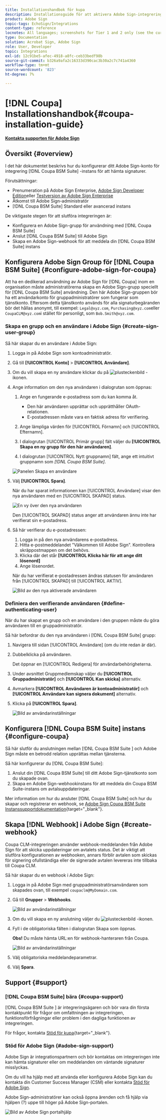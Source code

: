 ```yaml
---
title: Installationshandbok för kupa
description: Installationsguide för att aktivera Adobe Sign-integrering med Coupa BSM Suite
product: Adobe Sign
topic-tags: EchoSign/Integrations
content-type: reference
locnotes: All languages; screenshots for Tier 1 and 2 only (see the currently published localized page for guidance)
type: Documentation
solution: Acrobat Sign, Adobe Sign
role: User, Developer
topic: Integrations
exl-id: 12c91be5-afec-4918-a8fc-ceb33bedf98b
source-git-commit: b326a9afa2c16333d390cac3b30a2c7c741a4360
workflow-type: tm+mt
source-wordcount: '823'
ht-degree: 7%

---
```


# [!DNL Coupa] Installationshandbok{#coupa-installation-guide}

[**Kontakta supporten för Adobe Sign**](https://adobe.com/go/adobesign-support-center_se)

## Översikt {#overview}

I det här dokumentet beskrivs hur du konfigurerar ditt Adobe Sign-konto för integrering [!DNL Coupa BSM Suite] -instans för att hämta signaturer.

Förutsättningar:

* Prenumeration på Adobe Sign Enterprise, [Adobe Sign Developer Edition](https://www.adobe.com/sign/developer-form.html)eller [Testversion av Adobe Sign Enterprise](https://www.adobe.com/sign/business.html)
* Åtkomst till Adobe Sign-administratör
* [!DNL Coupa BSM Suite] Standard eller avancerad instans

De viktigaste stegen för att slutföra integreringen är:

* Konfigurera en Adobe Sign-grupp för användning med [!DNL Coupa BSM Suite]
* Anslut [!DNL Coupa BSM Suite] till Adobe Sign
* Skapa en Adobe Sign-webhook för att meddela din [!DNL Coupa BSM Suite] instans

## Konfigurera Adobe Sign Group för [!DNL Coupa BSM Suite] {#configure-adobe-sign-for-coupa}

Att ha en dedikerad användning av Adobe Sign för [!DNL Coupa] inom en organisation måste administratörerna skapa en Adobe Sign-grupp speciellt för [!DNL Coupa BSM Suite] användning. Den här Adobe Sign-gruppen bör ha ett användarkonto för gruppadministratörer som fungerar som tjänstkonto. Eftersom detta tjänstkonto används för alla signaturbegäranden bör det hållas anonymt, till exempel: `Legal@xyz.com`, `Purchasing@xyz.com`eller `CoupaCLM@xyz.com`i stället för personligt, som `Bob.Smith@xyz.com`.

### Skapa en grupp och en användare i Adobe Sign {#create-sign-user-group}

Så här skapar du en användare i Adobe Sign:

1. Logga in på Adobe Sign som kontoadministratör.
1. Gå till **[!UICONTROL Konto]** > **[!UICONTROL Användare]**.
1. Om du vill skapa en ny användare klickar du på ![plusteckenbild](images/icon_plus.png) -ikonen.
1. Ange information om den nya användaren i dialogrutan som öppnas:

   1. Ange en fungerande e-postadress som du kan komma åt.

      * Den här användaren upprättar och upprätthåller OAuth-relationen.
      * E-postadressen måste vara en faktisk adress för verifiering.
   1. Ange lämpliga värden för [!UICONTROL Förnamn] och [!UICONTROL Efternamn].
   1. I dialogrutan [!UICONTROL Primär grupp] fält väljer du **[!UICONTROL Skapa en ny grupp för den här användaren]**.
   1. I dialogrutan [!UICONTROL Nytt gruppnamn] fält, ange ett intuitivt gruppnamn som *[!DNL Coupa BSM Suite]*.

   ![Panelen Skapa en användare](images/create-user.png)

1. Välj **[!UICONTROL Spara]**.

   När du har sparat informationen kan [!UICONTROL Användare] visar den nya användaren med en [!UICONTROL SKAPAD] status.

   ![En vy över den nya användaren](images/post-user-creation.png)

   Den [!UICONTROL SKAPAD] status anger att användaren ännu inte har verifierat sin e-postadress.

1. Så här verifierar du e-postadressen:
   1. Logga in på den nya användarens e-postadress.
   2. Hitta e-postmeddelandet &quot;Välkommen till Adobe Sign&quot;. Kontrollera skräppostmappen om det behövs.
   3. Klicka där det står **[!UICONTROL Klicka här för att ange ditt lösenord]**
   4. Ange lösenordet.

   När du har verifierat e-postadressen ändras statusen för användaren från [!UICONTROL SKAPAD] till [!UICONTROL AKTIV].

   ![Bild av den nya aktiverade användaren](images/active-user.png)

### Definiera den verifierande användaren {#define-authenticating-user}

När du har skapat en grupp och en användare i den gruppen måste du göra användaren till en gruppadministratör.

Så här befordrar du den nya användaren i [!DNL Coupa BSM Suite] grupp:

1. Navigera till sidan [!UICONTROL Användare] (om du inte redan är där).
2. Dubbelklicka på användaren.

   Det öppnar en [!UICONTROL Redigera] för användarbehörigheterna.

3. Under avsnittet Gruppmedlemskap väljer du **[!UICONTROL Gruppadministratör]** och **[!UICONTROL Kan skicka]** alternativ.
4. Avmarkera **[!UICONTROL Användaren är kontoadministratör]** och **[!UICONTROL Användare kan signera dokument]** alternativ.
5. Klicka på **[!UICONTROL Spara]**.

   ![Bild av användarinställningar](images/user-settings.png)

## Konfigurera [!DNL Coupa BSM Suite] instans {#configure-coupa}

Så här slutför du anslutningen mellan [!DNL Coupa BSM Suite ] och Adobe Sign måste en betrodd relation upprättas mellan tjänsterna.

Så här konfigurerar du [!DNL Coupa BSM Suite]:

1. Anslut din [!DNL Coupa BSM Suite] till ditt Adobe Sign-tjänstkonto som du skapade ovan.
1. Skapa en Adobe Sign-webhookinstans för att meddela din Coupa BSM Suite-instans om avtalsuppdateringar.

Mer information om hur du ansluter [!DNL Coupa BSM Suite] och hur du skapar och registrerar en webhook, se [Adobe Sign Coupa BSM Suite Instanssupportdokumentation](https://success.coupa.com/Support/Docs/Power_Apps/CLM_Standard/Signing_and_Approvals/Enable_E-Signatures_Through_Adobe_Sign_and_DocuSign){target=&quot;_blank&quot;}.

## Skapa [!DNL Webhook] i Adobe Sign {#create-webhook}

Coupa CLM-integreringen använder webhook-meddelanden från Adobe Sign för att skicka uppdateringar om avtalets status. Det är viktigt att slutföra konfigurationen av webhooken, annars förblir avtalen som skickas för signering ofullständiga eller de signerade avtalen levereras inte tillbaka till Coupa CLM.

Så här skapar du en webhook i Adobe Sign:

1. Logga in på Adobe Sign med gruppadministratörsanvändaren som skapades ovan, till exempel `coupaclm@MyDomain.com`.

1. Gå till **Grupper** > **Webhooks**.

   ![Bild av användarinställningar](images/webhook-login.png)

1. Om du vill skapa en ny anslutning väljer du ![plusteckenbild](images/icon_plus.png) -ikonen.

1. Fyll i de obligatoriska fälten i dialogrutan Skapa som öppnas.

   **Obs!** Du måste hämta URL:en för webhook-hanteraren från Coupa.

   ![Bild av användarinställningar](images/webhook-create.png)

1. Välj obligatoriska meddelandeparametrar.

1. Välj **Spara**.

## Support {#support}

### [!DNL Coupa BSM Suite] bära {#coupa-support}

[!DNL Coupa BSM Suite ] är integreringsägaren och bör vara din första kontaktpunkt för frågor om omfattningen av integreringen, funktionsförfrågningar eller problem i den dagliga funktionen av integreringen.

För frågor, kontakta [Stöd för kupa](https://success.coupa.com/Support/Welcome_to_Coupa_Support){target=&quot;_blank&quot;}.

### Stöd för Adobe Sign {#adobe-sign-support}

Adobe Sign är integrationspartnern och bör kontaktas om integreringen inte kan hämta signaturer eller om meddelanden om väntande signaturer misslyckas.

Om du vill ha hjälp med att använda eller konfigurera Adobe Sign kan du kontakta din Customer Success Manager (CSM) eller kontakta [Stöd för Adobe Sign](https://adobe.com/go/adobesign-support-center).

Adobe Sign-administratörer kan också öppna ärenden och få hjälp via hjälpen (?) uppe till höger på Adobe Sign-portalen.

![Bild av Adobe Sign portalhjälp](images/sign-portal-help.png)
